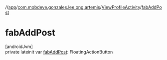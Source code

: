 //[app](../../../index.md)/[com.mobdeve.gonzales.lee.ong.artemis](../index.md)/[ViewProfileActivity](index.md)/[fabAddPost](fab-add-post.md)

# fabAddPost

[androidJvm]\
private lateinit var [fabAddPost](fab-add-post.md): FloatingActionButton
